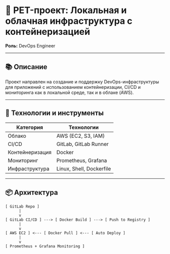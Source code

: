 # 🚀 PET-проект: Локальная и облачная инфраструктура с контейнеризацией

**Роль:** DevOps Engineer

---

## 📚 Описание

Проект направлен на создание и поддержку DevOps-инфраструктуры для приложений с использованием контейнеризации, CI/CD и мониторинга как в локальной среде, так и в облаке (AWS).

---

## 🔧 Технологии и инструменты

| Категория         | Технологии                 |
|------------------|----------------------------|
| Облако           | AWS (EC2, S3, IAM)         |
| CI/CD            | GitLab, GitLab Runner      |
| Контейнеризация  | Docker                     |
| Мониторинг       | Prometheus, Grafana        |
| Инфраструктура   | Linux, Shell, Dockerfile   |

---

## 📦 Архитектура

```text
[ GitLab Repo ] 
      |
      v
[ GitLab CI/CD ] ---> [ Docker Build ] ---> [ Push to Registry ]
      |
      v
[ AWS EC2 ] <--- [ Docker Pull ] <--- [ Auto Deploy ]
      |
      v
[ Prometheus + Grafana Monitoring ]
